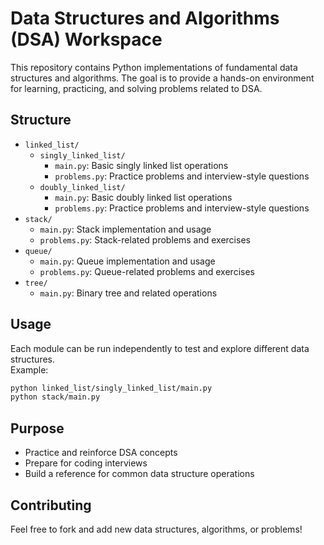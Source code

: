# Data Structures and Algorithms (DSA) Workspace

This repository contains Python implementations of fundamental data structures and algorithms. The goal is to provide a hands-on environment for learning, practicing, and solving problems related to DSA.

## Structure

-   `linked_list/`
    -   `singly_linked_list/`
        -   `main.py`: Basic singly linked list operations
        -   `problems.py`: Practice problems and interview-style questions
    -   `doubly_linked_list/`
        -   `main.py`: Basic doubly linked list operations
        -   `problems.py`: Practice problems and interview-style questions
-   `stack/`
    -   `main.py`: Stack implementation and usage
    -   `problems.py`: Stack-related problems and exercises
-   `queue/`
    -   `main.py`: Queue implementation and usage
    -   `problems.py`: Queue-related problems and exercises
-   `tree/`
    -   `main.py`: Binary tree and related operations

## Usage

Each module can be run independently to test and explore different data structures.  
Example:

```sh
python linked_list/singly_linked_list/main.py
python stack/main.py
```

## Purpose

-   Practice and reinforce DSA concepts
-   Prepare for coding interviews
-   Build a reference for common data structure operations

## Contributing

Feel free to fork and add new data structures, algorithms, or problems!
